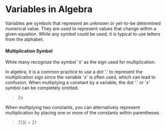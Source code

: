 # Variables in Algebra

Variables are symbols that represent an unknown or yet-to-be determined numerical value. They are used to represent values that change within a given equation. While any symbol could be used, it is typical to use letters from the alphabet.

#### Multiplication Symbol

While many recognize the symbol 'x' as the sign used for multiplication. 

In algebra, it is a common practice to use a dot '.' to represent the multiplication sign since the variable 'x' is often used, which can lead to confusion. When multiplying a constant by a variable, the dot '.' or 'x' symbol can be completely omitted. 

>2x

When multiplying two constants, you can alternatively represent multiplication by placing one or more of the constants within parentheses.

>7(3) = 21